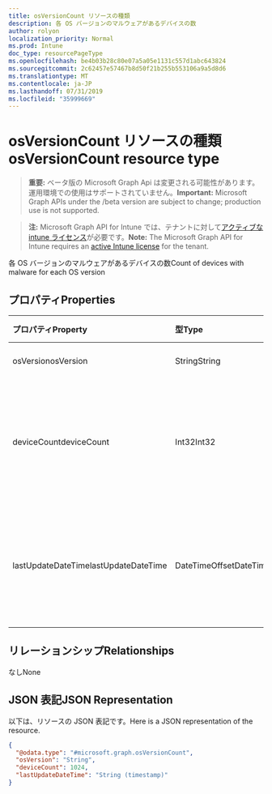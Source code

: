 ```yaml
---
title: osVersionCount リソースの種類
description: 各 OS バージョンのマルウェアがあるデバイスの数
author: rolyon
localization_priority: Normal
ms.prod: Intune
doc_type: resourcePageType
ms.openlocfilehash: be4b03b28c80e07a5a05e1131c557d1abc643824
ms.sourcegitcommit: 2c62457e57467b8d50f21b255b553106a9a5d8d6
ms.translationtype: MT
ms.contentlocale: ja-JP
ms.lasthandoff: 07/31/2019
ms.locfileid: "35999669"
---
```

# <a name="osversioncount-resource-type"></a><span data-ttu-id="39f3d-103">osVersionCount リソースの種類</span><span class="sxs-lookup"><span data-stu-id="39f3d-103">osVersionCount resource type</span></span>

> <span data-ttu-id="39f3d-104">**重要:** ベータ版の Microsoft Graph Api は変更される可能性があります。運用環境での使用はサポートされていません。</span><span class="sxs-lookup"><span data-stu-id="39f3d-104">**Important:** Microsoft Graph APIs under the /beta version are subject to change; production use is not supported.</span></span>

> <span data-ttu-id="39f3d-105">**注:** Microsoft Graph API for Intune では、テナントに対して[アクティブな intune ライセンス](https://go.microsoft.com/fwlink/?linkid=839381)が必要です。</span><span class="sxs-lookup"><span data-stu-id="39f3d-105">**Note:** The Microsoft Graph API for Intune requires an [active Intune license](https://go.microsoft.com/fwlink/?linkid=839381) for the tenant.</span></span>

<span data-ttu-id="39f3d-106">各 OS バージョンのマルウェアがあるデバイスの数</span><span class="sxs-lookup"><span data-stu-id="39f3d-106">Count of devices with malware for each OS version</span></span>

## <a name="properties"></a><span data-ttu-id="39f3d-107">プロパティ</span><span class="sxs-lookup"><span data-stu-id="39f3d-107">Properties</span></span>
|<span data-ttu-id="39f3d-108">プロパティ</span><span class="sxs-lookup"><span data-stu-id="39f3d-108">Property</span></span>|<span data-ttu-id="39f3d-109">型</span><span class="sxs-lookup"><span data-stu-id="39f3d-109">Type</span></span>|<span data-ttu-id="39f3d-110">説明</span><span class="sxs-lookup"><span data-stu-id="39f3d-110">Description</span></span>|
|:---|:---|:---|
|<span data-ttu-id="39f3d-111">osVersion</span><span class="sxs-lookup"><span data-stu-id="39f3d-111">osVersion</span></span>|<span data-ttu-id="39f3d-112">String</span><span class="sxs-lookup"><span data-stu-id="39f3d-112">String</span></span>|<span data-ttu-id="39f3d-113">OS のバージョン</span><span class="sxs-lookup"><span data-stu-id="39f3d-113">OS version</span></span>|
|<span data-ttu-id="39f3d-114">deviceCount</span><span class="sxs-lookup"><span data-stu-id="39f3d-114">deviceCount</span></span>|<span data-ttu-id="39f3d-115">Int32</span><span class="sxs-lookup"><span data-stu-id="39f3d-115">Int32</span></span>|<span data-ttu-id="39f3d-116">OS バージョン用のマルウェアがあるデバイスの数</span><span class="sxs-lookup"><span data-stu-id="39f3d-116">Count of devices with malware for the OS version</span></span>|
|<span data-ttu-id="39f3d-117">lastUpdateDateTime</span><span class="sxs-lookup"><span data-stu-id="39f3d-117">lastUpdateDateTime</span></span>|<span data-ttu-id="39f3d-118">DateTimeOffset</span><span class="sxs-lookup"><span data-stu-id="39f3d-118">DateTimeOffset</span></span>|<span data-ttu-id="39f3d-119">デバイス数の最終更新のタイムスタンプ (UTC)</span><span class="sxs-lookup"><span data-stu-id="39f3d-119">The Timestamp of the last update for the device count in UTC</span></span>|

## <a name="relationships"></a><span data-ttu-id="39f3d-120">リレーションシップ</span><span class="sxs-lookup"><span data-stu-id="39f3d-120">Relationships</span></span>
<span data-ttu-id="39f3d-121">なし</span><span class="sxs-lookup"><span data-stu-id="39f3d-121">None</span></span>

## <a name="json-representation"></a><span data-ttu-id="39f3d-122">JSON 表記</span><span class="sxs-lookup"><span data-stu-id="39f3d-122">JSON Representation</span></span>
<span data-ttu-id="39f3d-123">以下は、リソースの JSON 表記です。</span><span class="sxs-lookup"><span data-stu-id="39f3d-123">Here is a JSON representation of the resource.</span></span>
<!-- {
  "blockType": "resource",
  "@odata.type": "microsoft.graph.osVersionCount"
}
-->
``` json
{
  "@odata.type": "#microsoft.graph.osVersionCount",
  "osVersion": "String",
  "deviceCount": 1024,
  "lastUpdateDateTime": "String (timestamp)"
}
```





